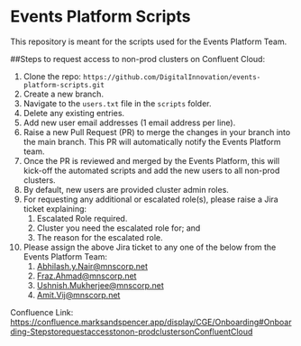 # Events Platform Scripts

This repository is meant for the scripts used for the Events Platform Team.

##Steps to request access to non-prod clusters on Confluent Cloud:

1. Clone the repo: `https://github.com/DigitalInnovation/events-platform-scripts.git`
2. Create a new branch.
3. Navigate to the `users.txt` file in the `scripts` folder.
4. Delete any existing entries.
5. Add new user email addresses (1 email address per line).
6. Raise a new Pull Request (PR) to merge the changes in your branch into the main branch. This PR will automatically notify the Events Platform team.
7. Once the PR is reviewed and merged by the Events Platform, this will kick-off the automated scripts and add the new users to all non-prod clusters.
8. By default, new users are provided cluster admin roles.
9. For requesting any additional or escalated role(s), please raise a Jira ticket explaining:
    1. Escalated Role required.
    2. Cluster you need the escalated role for; and
    3. The reason for the escalated role.
10. Please assign the above Jira ticket to any one of the below from the Events Platform Team:
    1. Abhilash.y.Nair@mnscorp.net
    2. Fraz.Ahmad@mnscorp.net
    3. Ushnish.Mukherjee@mnscorp.net
    4. Amit.Vij@mnscorp.net

Confluence Link: https://confluence.marksandspencer.app/display/CGE/Onboarding#Onboarding-Stepstorequestaccesstonon-prodclustersonConfluentCloud
